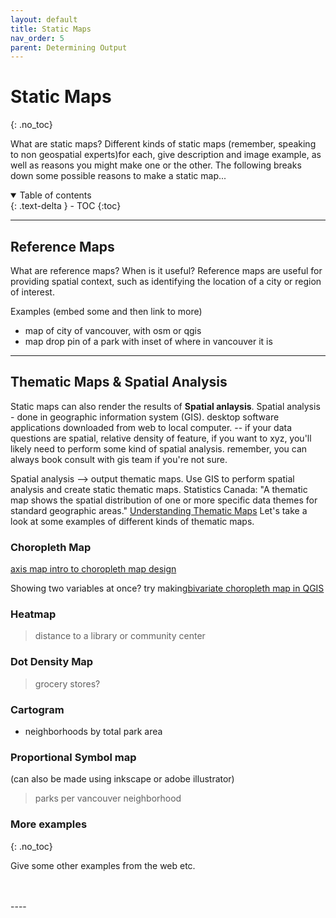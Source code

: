 ```yaml
---
layout: default
title: Static Maps
nav_order: 5
parent: Determining Output
---
```


# Static Maps
{: .no_toc}

What are static maps? Different kinds of static maps (remember, speaking to non geospatial experts)for each, give description and image example, as well as reasons you might make one or the other. The following breaks down some possible reasons to make a static map... 

<details open markdown="block">
  <summary>
    Table of contents
  </summary>
  {: .text-delta }
 - TOC
{:toc}
</details>

----

## Reference Maps
What are reference maps? When is it useful? 
Reference maps are useful for providing spatial context, such as identifying the location of a city or region of interest. 

Examples (embed some and then link to more)

- map of city of vancouver, with osm or qgis
- map drop pin of a park with inset of where in vancouver it is

----

## Thematic Maps & Spatial Analysis
 Static maps can also render the results of **Spatial anlaysis**. Spatial analysis - done in geographic information system (GIS). desktop software applications downloaded from web to local computer. -- if your data questions are spatial, relative density of feature, if you want to xyz, you'll likely need to perform some kind of spatial analysis. remember, you can always book consult with gis team if you're not sure.

Spatial analysis --> output thematic maps. Use GIS to perform spatial analysis and create static thematic maps. Statistics Canada: "A thematic map shows the spatial distribution of one or more specific data themes for standard geographic areas." [Understanding Thematic Maps](https://mapscaping.com/what-is-a-thematic-map/) Let's take a look at some examples of different kinds of thematic maps. 

### Choropleth Map
[axis map intro to choropleth map design](https://www.axismaps.com/guide/choropleth)  

Showing two variables at once? try making[bivariate choropleth map in QGIS](https://bnhr.xyz/2019/09/15/bivariate-choropleths-in-qgis.html)

### Heatmap
> distance to a library or community center

### Dot Density Map
> grocery stores? 

### Cartogram 
- neighborhoods by total park area

### Proportional Symbol map 
(can also be made using inkscape or adobe illustrator)
> parks per vancouver neighborhood

### More examples 
{: .no_toc}

Give some other examples from the web etc.


<br>
<br>
----

